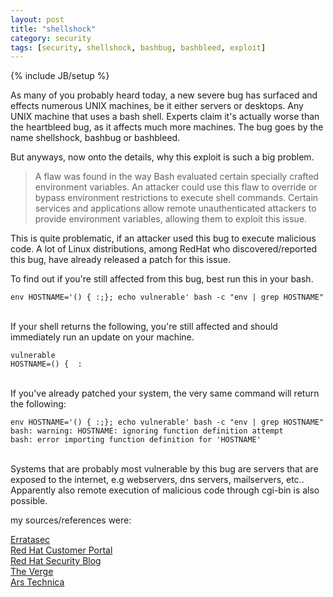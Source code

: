 ```yaml
---
layout: post
title: "shellshock"
category: security
tags: [security, shellshock, bashbug, bashbleed, exploit]
---
```

{% include JB/setup %}

As many of you probably heard today, a new severe bug has surfaced and effects numerous UNIX machines, be it either servers or desktops. Any UNIX machine that uses a bash shell. Experts claim it's actually worse than the heartbleed bug, as it affects much more machines.
The bug goes by the name shellshock, bashbug or bashbleed.

<!--more-->

But anyways, now onto the details, why this exploit is such a big problem.

> A flaw was found in the way Bash evaluated certain specially crafted environment variables. An attacker could use this flaw to override or bypass environment restrictions to execute shell commands. Certain services and applications allow remote unauthenticated attackers to provide environment variables, allowing them to exploit this issue.

This is quite problematic, if an attacker used this bug to execute malicious code.
A lot of Linux distributions, among RedHat who discovered/reported this bug, have already released a patch for this issue.

To find out if you're still affected from this bug, best run this in your bash.

    env HOSTNAME='() { :;}; echo vulnerable' bash -c "env | grep HOSTNAME"

<br>
If your shell returns the following, you're still affected and should immediately run an update on your machine.

    vulnerable 
    HOSTNAME=() {  :

<br>
If you've already patched your system, the very same command will return the following:

    env HOSTNAME='() { :;}; echo vulnerable' bash -c "env | grep HOSTNAME"
    bash: warning: HOSTNAME: ignoring function definition attempt
    bash: error importing function definition for 'HOSTNAME'

<br>
Systems that are probably most vulnerable by this bug are servers that are exposed to the internet, e.g webservers, dns servers, mailservers, etc..
Apparently also remote execution of malicious code through cgi-bin is also possible.

my sources/references were:

[Erratasec](http://blog.erratasec.com/2014/09/bash-bug-as-big-as-heartbleed.html#.VCRe0a1QphF)
<br />
[Red Hat Customer Portal](https://rhn.redhat.com/errata/RHSA-2014-1293.html)
<br />
[Red Hat Security Blog](https://securityblog.redhat.com/2014/09/24/bash-specially-crafted-environment-variables-code-injection-attack/)
<br />
[The Verge](http://www.theverge.com/2014/9/24/6840697/worse-than-heartbleed-todays-bash-bug-could-be-breaking-security-for) 
<br />
[Ars Technica](http://arstechnica.com/security/2014/09/bug-in-bash-shell-creates-big-security-hole-on-anything-with-nix-in-it/)
